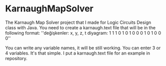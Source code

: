 # KarnaughMapSolver
The Karnaugh Map Solver project that I made for Logic Circuits Design class with Java.
You need to create a karnaugh.text file that will be in the following format: 
''değişkenler: x, y, z, t
diyagram:
1 1 1 0
1 0 1 0
0 0 1 0
1 0 0 0''

You can write any variable names, it will be still working. You can enter 3 or 4 variables. It's that simple.
I put a karnaugh.text file for an example in repository.
